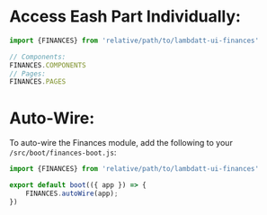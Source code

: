 # Access Eash Part Individually:

```javascript
import {FINANCES} from 'relative/path/to/lambdatt-ui-finances'

// Components:
FINANCES.COMPONENTS
// Pages:
FINANCES.PAGES
```

# Auto-Wire:

To auto-wire the Finances module, add the following to your `/src/boot/finances-boot.js`:

```javascript
import {FINANCES} from 'relative/path/to/lambdatt-ui-finances'

export default boot(({ app }) => {
    FINANCES.autoWire(app);
})
```